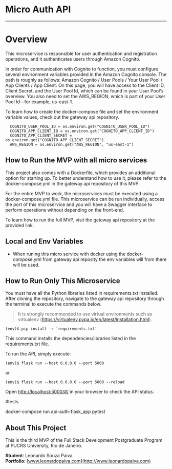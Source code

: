 # Micro Auth API
 
---

# Overview
 
This microservice is responsible for user authentication and registration operations, and it authenticates users through Amazon Cognito.

In order for communication with Cognito to function, you must configure several environment variables provided in the Amazon Cognito console. The path is roughly as follows: Amazon Cognito / User Pools / Your User Pool / App Clients / App Client. On this page, you will have access to the Client ID, Client Secret, and the User Pool Id, which can be found in your User Pool's overview. You also need to set the AWS_REGION, which is part of your User Pool Id—for example, us-east-1.

To learn how to create the docker-compose file and set the environment variable values, check out the gateway api repository.

```
  COGNITO_USER_POOL_ID = os.environ.get("COGNITO_USER_POOL_ID")
  COGNITO_APP_CLIENT_ID = os.environ.get("COGNITO_APP_CLIENT_ID")
  COGNITO_APP_CLIENT_SECRET = os.environ.get("COGNITO_APP_CLIENT_SECRET")
  AWS_REGION = os.environ.get("AWS_REGION", "us-east-1")
```
 
## How to Run the MVP with all micro services
 
This project also comes with a Dockerfile, which provides an additional option for starting up. To better understand how to use it, please refer to the docker-compose.yml in the gateway api repository of this MVP.  
 
For the entire MVP to work, the microservices must be executed using a docker-compose.yml file. This microservice can be run individually, access the port of this microservice and you will have a Swagger interface to perform operations without depending on the front-end.
 
To learn how to run the full MVP, visit the gateway api repository at the provided link.

## Local and Env Variables

- When runing this micro service with docker using the docker-compose.yml from gateway api reposity the env variables will from there will be used.
 
## How to Run Only This Microservice
 
You must have all the Python libraries listed in requirements.txt installed.  
After cloning the repository, navigate to the gateway api repository through the terminal to execute the commands below.
 
> It is strongly recommended to use virtual environments such as virtualenv (https://virtualenv.pypa.io/en/latest/installation.html).
 
```
(env)$ pip install -r 'requirements.txt'
```
 
This command installs the dependencies/libraries listed in the requirements.txt file.
 
To run the API, simply execute:
 
```
(env)$ flask run --host 0.0.0.0 --port 5000
````

or
 
```
(env)$ flask run --host 0.0.0.0 --port 5000 --reload
```

Open [http://localhost:5000/#/](http://localhost:5000/#/) in your browser to check the API status.

#tests

docker-compose run api-auth-flask_app pytest
  
## About This Project
 
This is the third MVP of the Full Stack Development Postgraduate Program at PUCRS University, Rio de Janeiro.
 
**Student**: Leonardo Souza Paiva  
**Portfolio**: [www.leonardopaiva.com](http://www.leonardopaiva.com)